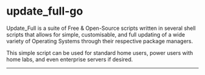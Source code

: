 # update_full-go

Update_Full is a suite of Free & Open-Source scripts written in several shell scripts that allows for simple, customisable, and full updating of a wide variety of Operating Systems through their respective package managers.

This simple script can be used for standard home users, power users with home labs, and even enterprise servers if desired.

---
